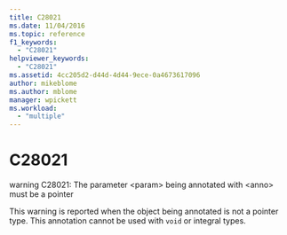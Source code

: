 ```yaml
---
title: C28021
ms.date: 11/04/2016
ms.topic: reference
f1_keywords:
  - "C28021"
helpviewer_keywords:
  - "C28021"
ms.assetid: 4cc205d2-d44d-4d44-9ece-0a4673617096
author: mikeblome
ms.author: mblome
manager: wpickett
ms.workload:
  - "multiple"
---
```

# C28021
warning C28021: The parameter \<param> being annotated with \<anno> must be a pointer

 This warning is reported when the object being annotated is not a pointer type. This annotation cannot be used with `void` or integral types.